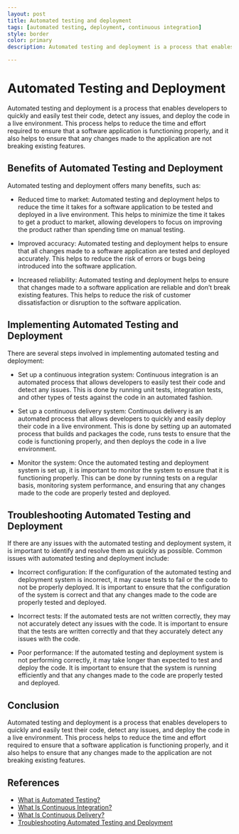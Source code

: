 ```yaml
---
layout: post
title: Automated testing and deployment
tags: [automated testing, deployment, continuous integration]
style: border
color: primary
description: Automated testing and deployment is a process that enables developers to quickly and easily test their code, detect any issues, and deploy the code in a live environment. This process helps to reduce the time and effort required to ensure that a software application is functioning properly, and it also helps to ensure that any changes made to the application are not breaking existing features.

---
```

# Automated Testing and Deployment

Automated testing and deployment is a process that enables developers to quickly and easily test their code, detect any issues, and deploy the code in a live environment. This process helps to reduce the time and effort required to ensure that a software application is functioning properly, and it also helps to ensure that any changes made to the application are not breaking existing features.

## Benefits of Automated Testing and Deployment

Automated testing and deployment offers many benefits, such as:

* Reduced time to market: Automated testing and deployment helps to reduce the time it takes for a software application to be tested and deployed in a live environment. This helps to minimize the time it takes to get a product to market, allowing developers to focus on improving the product rather than spending time on manual testing.

* Improved accuracy: Automated testing and deployment helps to ensure that all changes made to a software application are tested and deployed accurately. This helps to reduce the risk of errors or bugs being introduced into the software application.

* Increased reliability: Automated testing and deployment helps to ensure that changes made to a software application are reliable and don’t break existing features. This helps to reduce the risk of customer dissatisfaction or disruption to the software application.

## Implementing Automated Testing and Deployment

There are several steps involved in implementing automated testing and deployment:

* Set up a continuous integration system: Continuous integration is an automated process that allows developers to easily test their code and detect any issues. This is done by running unit tests, integration tests, and other types of tests against the code in an automated fashion.

* Set up a continuous delivery system: Continuous delivery is an automated process that allows developers to quickly and easily deploy their code in a live environment. This is done by setting up an automated process that builds and packages the code, runs tests to ensure that the code is functioning properly, and then deploys the code in a live environment.

* Monitor the system: Once the automated testing and deployment system is set up, it is important to monitor the system to ensure that it is functioning properly. This can be done by running tests on a regular basis, monitoring system performance, and ensuring that any changes made to the code are properly tested and deployed.

## Troubleshooting Automated Testing and Deployment

If there are any issues with the automated testing and deployment system, it is important to identify and resolve them as quickly as possible. Common issues with automated testing and deployment include:

* Incorrect configuration: If the configuration of the automated testing and deployment system is incorrect, it may cause tests to fail or the code to not be properly deployed. It is important to ensure that the configuration of the system is correct and that any changes made to the code are properly tested and deployed.

* Incorrect tests: If the automated tests are not written correctly, they may not accurately detect any issues with the code. It is important to ensure that the tests are written correctly and that they accurately detect any issues with the code.

* Poor performance: If the automated testing and deployment system is not performing correctly, it may take longer than expected to test and deploy the code. It is important to ensure that the system is running efficiently and that any changes made to the code are properly tested and deployed.

## Conclusion

Automated testing and deployment is a process that enables developers to quickly and easily test their code, detect any issues, and deploy the code in a live environment. This process helps to reduce the time and effort required to ensure that a software application is functioning properly, and it also helps to ensure that any changes made to the application are not breaking existing features.

## References

- [What is Automated Testing?](https://www.softwaretestinghelp.com/automated-testing/)
- [What Is Continuous Integration?](https://www.atlassian.com/continuous-delivery/continuous-integration)
- [What Is Continuous Delivery?](https://www.atlassian.com/continuous-delivery/continuous-delivery)
- [Troubleshooting Automated Testing and Deployment](https://www.guru99.com/troubleshooting-automated-testing.html)
